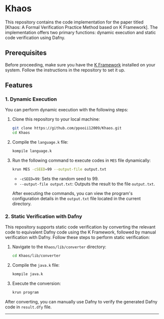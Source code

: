 # Khaos
This repository contains the code implementation for the paper titled [Khaos: A Formal Verification Practice Method based on K Framework]. 
The implementation offers two primary functions: dynamic execution and static code verification using Dafny.

## Prerequisites

Before proceeding, make sure you have the [K Framework](https://github.com/runtimeverification/k) installed on your system. Follow the instructions in the repository to set it up.

## Features

### 1. Dynamic Execution

You can perform dynamic execution with the following steps:

1. Clone this repository to your local machine:
   ```bash
   git clone https://github.com/ppooii12009/Khaos.git
   cd Khaos
   ```

2. Compile the `language.k` file:
   ```bash
   kompile language.k
   ```

3. Run the following command to execute codes in `MES` file dynamically:
   ```bash
   krun MES -cSEED=99 --output-file output.txt
   ```

   - `-cSEED=99`: Sets the random seed to 99.
   - `--output-file output.txt`: Outputs the result to the file `output.txt`.
  
   After executing the commands, you can view the program's configuration details in the `output.txt` file located in the current directory.

### 2. Static Verification with Dafny

This repository supports static code verification by converting the relevant code to equivalent Dafny code using the K Framework, followed by manual verification with Dafny. Follow these steps to perform static verification:

1. Navigate to the `Khaos/lib/converter` directory:
   ```bash
   cd Khaos/lib/converter
   ```

2. Compile the `java.k` file:
   ```bash
   kompile java.k
   ```

3. Execute the conversion:
   ```bash
   krun program
   ```

After converting, you can manually use Dafny to verify the generated Dafny code in `result.dfy` file.

---

